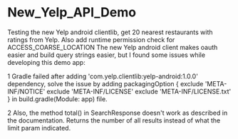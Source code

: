 # New_Yelp_API_Demo

Testing the new Yelp android clientlib, get 20 nearest restaurants with ratings from Yelp. Also add runtime permission 
check for ACCESS_COARSE_LOCATION
The new Yelp android client makes oauth easier and build query strings easier, but I found some issues while developing this demo app:

1 Gradle failed after adding 'com.yelp.clientlib:yelp-android:1.0.0' dependency, solve the issue by adding 
packagingOption {
  exclude 'META-INF/NOTICE'
  exclude 'META-INF/LICENSE'
  exclude 'META-INF/LICENSE.txt'
} 
in build.gradle(Module: app) file. 

2 Also, the method total() in SearchResponse doesn't work as described in the documentation. Returns the number of all results 
instead of what the limit param indicated.
